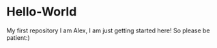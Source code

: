 # Hello-World
My first repository
I am Alex, I am just getting started here! So please be patient:)
